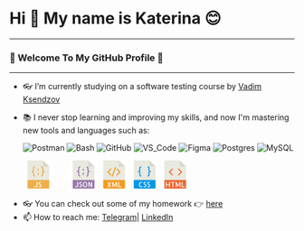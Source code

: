 # Hi 👋 My name is Katerina 😊 
<hr/>

### 🎇 Welcome To My GitHub Profile 🎇</h3> 

<hr/>


- 👓 I’m currently studying on a software testing course by [Vadim Ksendzov](https://ksendzov.com)
- 📚 I never stop learning and improving my skills, and now I'm mastering new tools and languages such as:

   ![Postman](https://img.shields.io/static/v1?style=for-the-badge&logo=postman&message=Postman&label=&color=F05032&labelColor=000000)
![Bash](https://img.shields.io/static/v1?style=for-the-badge&logo=gnu-bash&message=Bash&label=&color=4EAA25&labelColor=000000)
![GitHub](https://img.shields.io/static/v1?style=for-the-badge&logo=github&message=GitHub&label=&color=8b32b8&labelColor=000000)
![VS_Code](https://img.shields.io/static/v1?style=for-the-badge&logo=visual-studio-code&message=VS%20Code&label=&color=007ACC&labelColor=000000)
![Figma](https://img.shields.io/badge/figma-%23F24E1E.svg?style=for-the-badge&logo=figma&logoColor=white)
![Postgres](https://img.shields.io/badge/postgres-%23316192.svg?style=for-the-badge&logo=postgresql&logoColor=white)
![MySQL](https://img.shields.io/static/v1?style=for-the-badge&logo=mysql&message=MySQL&label=&color=2200ff&labelColor=000000)


<div>
    <td><img width="50px" src="https://github.com/Katy-Ko/Katy-Ko/blob/main/main/136530.png" hspace="26" alt="JS" /></td>
    <img width="50px" src="https://github.com/Katy-Ko/Katy-Ko/blob/main/main/136525.png" alt="JSON" />
    <img width="50px" src="https://github.com/Katy-Ko/Katy-Ko/blob/main/main/136526.png" alt="XML" />
    <img width="50px" src="https://github.com/Katy-Ko/Katy-Ko/blob/main/main/136527.png" alt="CSS" />
    <img width="50px" src="https://github.com/Katy-Ko/Katy-Ko/blob/main/main/136528.png" alt="HTML" />

</div>

- 👓 You can check out some of my homework 👉 [here](https://github.com/Katy-Ko/Hard_skills)
- 📫 How to reach me: [Telegram](https://t.me/tookie_clothespin)| [LinkedIn](https://www.linkedin.com/in/katerina-kozlova77/)

